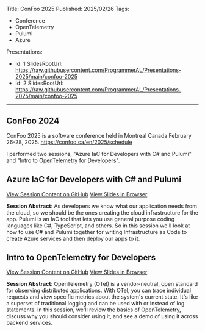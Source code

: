 Title: ConFoo 2025
Published: 2025/02/26
Tags:

- Conference
- OpenTelemetry
- Pulumi
- Azure

Presentations:
- Id: 1
  SlidesRootUrl: https://raw.githubusercontent.com/ProgrammerAL/Presentations-2025/main/confoo-2025
- Id: 2
  SlidesRootUrl: https://raw.githubusercontent.com/ProgrammerAL/Presentations-2025/main/confoo-2025

---

## ConFoo 2024

ConFoo 2025 is a software conference held in Montreal Canada February 26-28, 2025. https://confoo.ca/en/2025/schedule

I performed two sessions, "Azure IaC for Developers with C# and Pulumi" and "Intro to OpenTelemetry for Developers".


## Azure IaC for Developers with C# and Pulumi

<div class="post-multiple-links-div">
  <a class="post-session-content-link" target="_blank" href="https://github.com/ProgrammerAL/Presentations-2025/tree/main/confoo-2025/azure-iac">View Session Content on GitHub</a>
  <a class="post-view-session-content-link" href="/posts/20250226_ConFoo2025/slides/1">View Slides in Browser</a>
</div>

__Session Abstract__: 
As developers we know what our application needs from the cloud, so we should be the ones creating the cloud infrastructure for the app. Pulumi is an IaC tool that lets you use general purpose coding languages like C#, TypeScript, and others. So in this session we'll look at how to use C# and Pulumi together for writing Infrastructure as Code to create Azure services and then deploy our apps to it.

## Intro to OpenTelemetry for Developers

<div class="post-multiple-links-div">
  <a class="post-session-content-link" target="_blank" href="https://github.com/ProgrammerAL/Presentations-2025/tree/main/confoo-2025/open-telemetry">View Session Content on GitHub</a>
  <a class="post-view-session-content-link" href="/posts/20250226_ConFoo2025/slides/2">View Slides in Browser</a>
</div>

__Session Abstract__: 
OpenTelemetry (OTel) is a vendor-neutral, open standard for observing distributed applications. With OTel, you can trace individual requests and view specific metrics about the system's current state. It's like a superset of traditional logging and can be used with or instead of log statements. In this session, we'll review the basics of OpenTelemetry, discuss why you should consider using it, and see a demo of using it across backend services.

